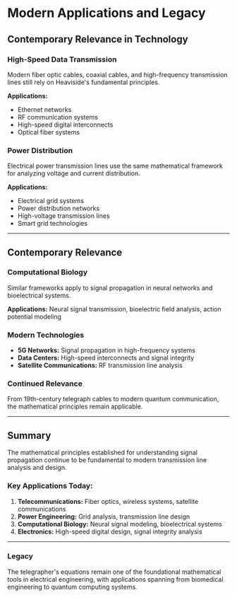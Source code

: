 # Modern Applications and Legacy

## Contemporary Relevance in Technology

### High-Speed Data Transmission
Modern fiber optic cables, coaxial cables, and high-frequency transmission lines still rely on Heaviside's fundamental principles.

**Applications:**
- Ethernet networks
- RF communication systems
- High-speed digital interconnects
- Optical fiber systems

### Power Distribution
Electrical power transmission lines use the same mathematical framework for analyzing voltage and current distribution.

**Applications:**
- Electrical grid systems
- Power distribution networks
- High-voltage transmission lines
- Smart grid technologies

---

## Contemporary Relevance

### Computational Biology
Similar frameworks apply to signal propagation in neural networks and bioelectrical systems.

**Applications:** Neural signal transmission, bioelectric field analysis, action potential modeling

### Modern Technologies
- **5G Networks:** Signal propagation in high-frequency systems
- **Data Centers:** High-speed interconnects and signal integrity
- **Satellite Communications:** RF transmission line analysis

### Continued Relevance
From 19th-century telegraph cables to modern quantum communication, the mathematical principles remain applicable.

---

## Summary

The mathematical principles established for understanding signal propagation continue to be fundamental to modern transmission line analysis and design.

### Key Applications Today:
1. **Telecommunications:** Fiber optics, wireless systems, satellite communications
2. **Power Engineering:** Grid analysis, transmission line design
3. **Computational Biology:** Neural signal modeling, bioelectrical systems
4. **Electronics:** High-speed digital design, signal integrity analysis

---

### Legacy

The telegrapher's equations remain one of the foundational mathematical tools in electrical engineering, with applications spanning from biomedical engineering to quantum computing systems.

